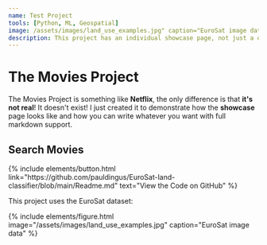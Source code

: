 ```yaml
---
name: Test Project
tools: [Python, ML, Geospatial]
image: /assets/images/land_use_examples.jpg" caption="EuroSat image data
description: This project has an individual showcase page, not just a direct link to the project site or repo. Now you have more space to describe your awesome project!
---
```


# The Movies Project

The Movies Project is something like **Netflix**, the only difference is that **it's not real**! It doesn't exist! I just created it to demonstrate how the **showcase** page looks like and how you can write whatever you want with full markdown support.

## Search Movies

<p>
{% include elements/button.html link="https://github.com/pauldingus/EuroSat-land-classifier/blob/main/Readme.md" text="View the Code on GitHub" %}
</p>

This project uses the EuroSat dataset:

{% include elements/figure.html image="/assets/images/land_use_examples.jpg" caption="EuroSat image data" %}
